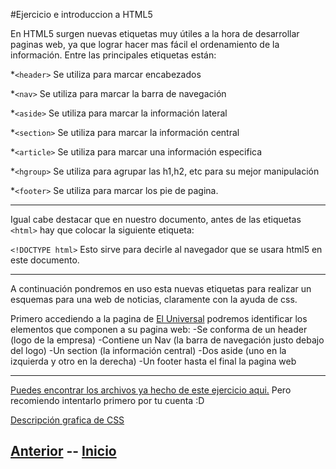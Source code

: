 #Ejercicio e introduccion a HTML5

En HTML5 surgen nuevas etiquetas muy útiles a la hora de desarrollar paginas web, ya que lograr hacer mas fácil el ordenamiento de la información.
Entre las principales etiquetas están:

*`<header>` Se utiliza para marcar encabezados

*`<nav>` Se utiliza para marcar la barra de navegación

*`<aside>` Se utiliza para marcar la información lateral

*`<section>` Se utiliza para marcar la información central

*`<article>` Se utiliza para marcar una información especifica

*`<hgroup>` Se utiliza para agrupar las h1,h2, etc para su mejor manipulación

*`<footer>` Se utiliza para marcar los pie de pagina.
***
Igual cabe destacar que en nuestro documento, antes de las etiquetas `<html>` hay que colocar la siguiente etiqueta:

`<!DOCTYPE html>`
Esto sirve para decirle al navegador que se usara html5 en este documento.
***
A continuación pondremos en uso esta nuevas etiquetas para realizar un esquemas para una web de noticias, claramente con la ayuda de css.

Primero accediendo a la pagina de [El Universal](http://www.eluniversal.com.mx/) podremos identificar los elementos que componen a su pagina web:
-Se conforma de un header (logo de la empresa)
-Contiene un Nav (la barra de navegación justo debajo del logo)
-Un section (la información central)
-Dos aside (uno en la izquierda y otro en la derecha)
-Un footer hasta el final la pagina web

***
[Puedes encontrar los archivos ya hecho de este ejercicio aqui.](https://drive.google.com/drive/folders/0B1QIQIQQEkbALTNWWE1iQ1BGR28?usp=sharing)
Pero recomiendo intentarlo primero por tu cuenta :D

[Descripción grafica de CSS](https://lh3.googleusercontent.com/-qeaPTdWSgXo/UVVuFe80bvI/AAAAAAAAU1o/D0zkQ_7XZBw/w506-h380/Q3cUg29.gif)


## [Anterior](page8.md)  --  [Inicio](Inicio.md)